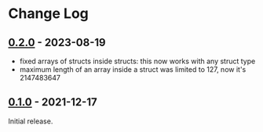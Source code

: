# Change Log

## [0.2.0] - 2023-08-19

- fixed arrays of structs inside structs: this now works with any struct type
- maximum length of an array inside a struct was limited to 127, now it's 2147483647

## [0.1.0] - 2021-12-17

Initial release.

[0.1.0]: https://github.com/omkamra/jnr/tree/0.1.0
[0.2.0]: https://github.com/omkamra/jnr/tree/0.2.0
